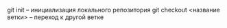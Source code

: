 git init – инициализация локального репозитория
git checkout <название ветки> – переход к другой ветке